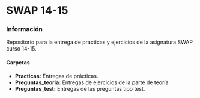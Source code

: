 # SWAP 14-15

### Información

Repositorio para la entrega de prácticas y ejercicios de la asignatura SWAP, curso 14-15.

#### Carpetas
*    __Practicas:__
Entregas de prácticas.
*    __Preguntas_teoria:__
Entregas de ejercicios de la parte de teoría. 
*    __Preguntas_test:__
Entregas de las preguntas tipo test. 
